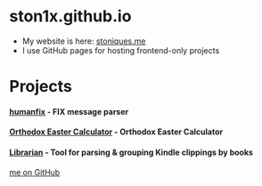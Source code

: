 # ston1x.github.io
- My website is here: [stoniques.me](https://stoniques.me)
- I use GitHub pages for hosting frontend-only projects

# Projects
#### [humanfix](http://ston1x.github.io/humanfix/) - FIX message parser
#### [Orthodox Easter Calculator](http://ston1x.github.io/orthodox-easter-calculator/) - Orthodox Easter Calculator
#### [Librarian](https://ston1x.github.io/librarian/) - Tool for parsing & grouping Kindle clippings by books


[me on GitHub](https://github.com/ston1x)
